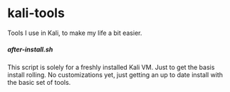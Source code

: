 # kali-tools
Tools I use in Kali, to make my life a bit easier.

##### after-install.sh
This script is solely for a freshly installed Kali VM.
Just to get the basis install rolling. No customizations yet, just getting an up to date install with the basic set of tools.
